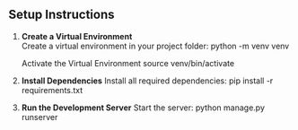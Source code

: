 ## Setup Instructions

1. **Create a Virtual Environment**  
    Create a virtual environment in your project folder:
   python -m venv venv
    
    Activate the Virtual Environment
    source venv/bin/activate

2. **Install Dependencies**
    Install all required dependencies:
    pip install -r requirements.txt

3. **Run the Development Server**
    Start the server:
    python manage.py runserver